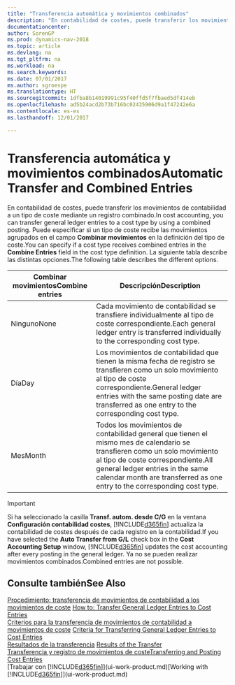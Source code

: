 ```yaml
---
title: "Transferencia automática y movimientos combinados"
description: "En contabilidad de costes, puede transferir los movimientos de contabilidad a un tipo de coste mediante un registro combinado. Puede especificar si un tipo de coste recibe las movimientos agrupados en el campo **Combinar movimientos** en la definición del tipo de coste. La siguiente tabla describe las distintas opciones."
documentationcenter: 
author: SorenGP
ms.prod: dynamics-nav-2018
ms.topic: article
ms.devlang: na
ms.tgt_pltfrm: na
ms.workload: na
ms.search.keywords: 
ms.date: 07/01/2017
ms.author: sgroespe
ms.translationtype: HT
ms.sourcegitcommit: 1dfba8b14019991c95f40ffd5f7fbaed5df414eb
ms.openlocfilehash: ad5b24acd2b73b716bc02435906d9a1f47242e6a
ms.contentlocale: es-es
ms.lasthandoff: 12/01/2017

---
```

# <a name="automatic-transfer-and-combined-entries"></a><span data-ttu-id="f8dc3-105">Transferencia automática y movimientos combinados</span><span class="sxs-lookup"><span data-stu-id="f8dc3-105">Automatic Transfer and Combined Entries</span></span>
<span data-ttu-id="f8dc3-106">En contabilidad de costes, puede transferir los movimientos de contabilidad a un tipo de coste mediante un registro combinado.</span><span class="sxs-lookup"><span data-stu-id="f8dc3-106">In cost accounting, you can transfer general ledger entries to a cost type by using a combined posting.</span></span> <span data-ttu-id="f8dc3-107">Puede especificar si un tipo de coste recibe las movimientos agrupados en el campo **Combinar movimientos** en la definición del tipo de coste.</span><span class="sxs-lookup"><span data-stu-id="f8dc3-107">You can specify if a cost type receives combined entries in the **Combine Entries** field in the cost type definition.</span></span> <span data-ttu-id="f8dc3-108">La siguiente tabla describe las distintas opciones.</span><span class="sxs-lookup"><span data-stu-id="f8dc3-108">The following table describes the different options.</span></span>  

|<span data-ttu-id="f8dc3-109">Combinar movimientos</span><span class="sxs-lookup"><span data-stu-id="f8dc3-109">Combine entries</span></span>|<span data-ttu-id="f8dc3-110">Descripción</span><span class="sxs-lookup"><span data-stu-id="f8dc3-110">Description</span></span>|  
|---------------------|-----------------|  
|<span data-ttu-id="f8dc3-111">Ninguno</span><span class="sxs-lookup"><span data-stu-id="f8dc3-111">None</span></span>|<span data-ttu-id="f8dc3-112">Cada movimiento de contabilidad se transfiere individualmente al tipo de coste correspondiente.</span><span class="sxs-lookup"><span data-stu-id="f8dc3-112">Each general ledger entry is transferred individually to the corresponding cost type.</span></span>|  
|<span data-ttu-id="f8dc3-113">Día</span><span class="sxs-lookup"><span data-stu-id="f8dc3-113">Day</span></span>|<span data-ttu-id="f8dc3-114">Los movimientos de contabilidad que tienen la misma fecha de registro se transfieren como un solo movimiento al tipo de coste correspondiente.</span><span class="sxs-lookup"><span data-stu-id="f8dc3-114">General ledger entries with the same posting date are transferred as one entry to the corresponding cost type.</span></span>|  
|<span data-ttu-id="f8dc3-115">Mes</span><span class="sxs-lookup"><span data-stu-id="f8dc3-115">Month</span></span>|<span data-ttu-id="f8dc3-116">Todos los movimientos de contabilidad general que tienen el mismo mes de calendario se transfieren como un solo movimiento al tipo de coste correspondiente.</span><span class="sxs-lookup"><span data-stu-id="f8dc3-116">All general ledger entries in the same calendar month are transferred as one entry to the corresponding cost type.</span></span>|  

> [!IMPORTANT]  
>  <span data-ttu-id="f8dc3-117">Si ha seleccionado la casilla **Transf. autom. desde C/G** en la ventana **Configuración contabilidad costes**, [!INCLUDE[d365fin](includes/d365fin_md.md)] actualiza la contabilidad de costes después de cada registro en la contabilidad.</span><span class="sxs-lookup"><span data-stu-id="f8dc3-117">If you have selected the **Auto Transfer from G/L** check box in the **Cost Accounting Setup** window, [!INCLUDE[d365fin](includes/d365fin_md.md)] updates the cost accounting after every posting in the general ledger.</span></span> <span data-ttu-id="f8dc3-118">Ya no se pueden realizar movimientos combinados.</span><span class="sxs-lookup"><span data-stu-id="f8dc3-118">Combined entries are not possible.</span></span>  

## <a name="see-also"></a><span data-ttu-id="f8dc3-119">Consulte también</span><span class="sxs-lookup"><span data-stu-id="f8dc3-119">See Also</span></span>  
 <span data-ttu-id="f8dc3-120">[Procedimiento: transferencia de movimientos de contabilidad a los movimientos de coste](finance-how-to-transfer-general-ledger-entries-to-cost-entries.md) </span><span class="sxs-lookup"><span data-stu-id="f8dc3-120">[How to: Transfer General Ledger Entries to Cost Entries](finance-how-to-transfer-general-ledger-entries-to-cost-entries.md) </span></span>  
 <span data-ttu-id="f8dc3-121">[Criterios para la transferencia de movimientos de contabilidad a movimientos de coste](finance-criteria-for-transferring-general-ledger-entries-to-cost-entries.md) </span><span class="sxs-lookup"><span data-stu-id="f8dc3-121">[Criteria for Transferring General Ledger Entries to Cost Entries](finance-criteria-for-transferring-general-ledger-entries-to-cost-entries.md) </span></span>  
 <span data-ttu-id="f8dc3-122">[Resultados de la transferencia](finance-results-of-the-transfer.md) </span><span class="sxs-lookup"><span data-stu-id="f8dc3-122">[Results of the Transfer](finance-results-of-the-transfer.md) </span></span>  
 [<span data-ttu-id="f8dc3-123">Transferencia y registro de movimientos de coste</span><span class="sxs-lookup"><span data-stu-id="f8dc3-123">Transferring and Posting Cost Entries</span></span>](finance-transfer-and-post-cost-entries.md)  
 <span data-ttu-id="f8dc3-124">[Trabajar con [!INCLUDE[d365fin](includes/d365fin_md.md)]](ui-work-product.md)</span><span class="sxs-lookup"><span data-stu-id="f8dc3-124">[Working with [!INCLUDE[d365fin](includes/d365fin_md.md)]](ui-work-product.md)</span></span>

